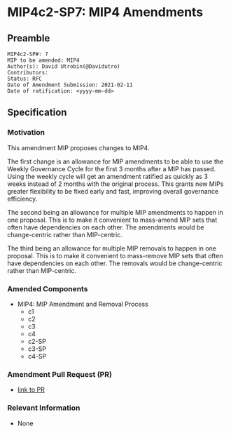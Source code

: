 # MIP4c2-SP7: MIP4 Amendments

## Preamble

```
MIP4c2-SP#: 7
MIP to be amended: MIP4
Author(s): David Utrobin(@Davidutro)
Contributors:
Status: RFC
Date of Amendment Submission: 2021-02-11
Date of ratification: <yyyy-mm-dd>
```

## Specification

### Motivation

This amendment MIP proposes changes to MIP4.

The first change is an allowance for MIP amendments to be able to use the Weekly Governance Cycle for the first 3 months after a MIP has passed. Using the weekly cycle will get an amendment ratified as quickly as 3 weeks instead of 2 months with the original process. This grants new MIPs greater flexibility to be fixed early and fast, improving overall governance efficiency.

The second being an allowance for multiple MIP amendments to happen in one proposal. This is to make it convenient to mass-amend MIP sets that often have dependencies on each other. The amendments would be change-centric rather than MIP-centric.

The third being an allowance for multiple MIP removals to happen in one proposal. This is to make it convenient to mass-remove MIP sets that often have dependencies on each other. The removals would be change-centric rather than MIP-centric.

### Amended Components

- MIP4: MIP Amendment and Removal Process
    - c1
    - c2
    - c3
    - c4
    - c2-SP
    - c3-SP
    - c4-SP

### Amendment Pull Request (PR)

- [link to PR](https://github.com/makerdao/mips/pull/188)

### Relevant Information

- None
